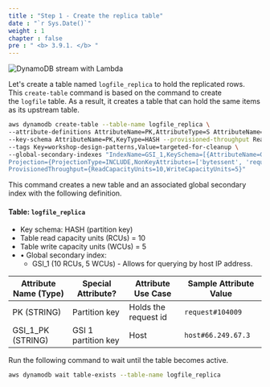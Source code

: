 ```yaml
---
title : "Step 1 - Create the replica table"
date : "`r Sys.Date()`"
weight : 1
chapter : false
pre : " <b> 3.9.1. </b> "
---
```

![DynamoDB stream with Lambda](/images/3/3.9/1.jpg)

Let's create a table named `logfile_replica` to hold the replicated rows. This `create-table` command is based on the command to create the `logfile` table. As a result, it creates a table that can hold the same items as its upstream table.

```bash
aws dynamodb create-table --table-name logfile_replica \
--attribute-definitions AttributeName=PK,AttributeType=S AttributeName=GSI_1_PK,AttributeType=S \
--key-schema AttributeName=PK,KeyType=HASH --provisioned-throughput ReadCapacityUnits=10,WriteCapacityUnits=5 \
--tags Key=workshop-design-patterns,Value=targeted-for-cleanup \
--global-secondary-indexes "IndexName=GSI_1,KeySchema=[{AttributeName=GSI_1_PK,KeyType=HASH}],\
Projection={ProjectionType=INCLUDE,NonKeyAttributes=['bytessent', 'requestid', 'host']},\
ProvisionedThroughput={ReadCapacityUnits=10,WriteCapacityUnits=5}"
```

This command creates a new table and an associated global secondary index with the following definition.

#### Table: `logfile_replica`


- Key schema: HASH (partition key)
- Table read capacity units (RCUs) = 10
- Table write capacity units (WCUs) = 5
- • Global secondary index:
    - GSI_1 (10 RCUs, 5 WCUs) - Allows for querying by host IP address.

|Attribute Name (Type)|Special Attribute?|Attribute Use Case|Sample Attribute Value|
|---|---|---|---|
|PK (STRING)|Partition key|Holds the request id|`request#104009`|
|GSI_1_PK (STRING)|GSI 1 partition key|Host|`host#66.249.67.3`|

Run the following command to wait until the table becomes active.

```bash
aws dynamodb wait table-exists --table-name logfile_replica
```